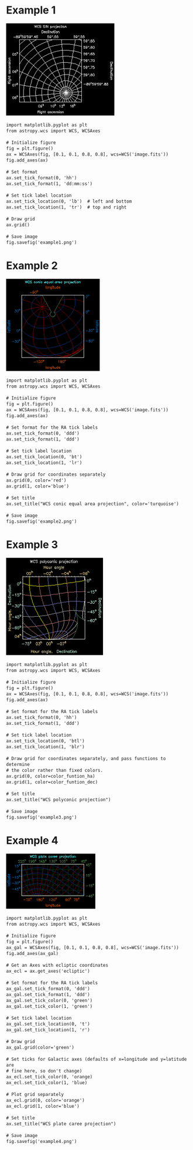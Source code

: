 Example 1
=========

![](wcs/pgsbox4.png)

    import matplotlib.pyplot as plt
    from astropy.wcs import WCS, WCSAxes

    # Initialize figure
    fig = plt.figure()
    ax = WCSAxes(fig, [0.1, 0.1, 0.8, 0.8], wcs=WCS('image.fits'))
    fig.add_axes(ax)

    # Set format
    ax.set_tick_format(0, 'hh')
    ax.set_tick_format(1, 'dd:mm:ss')

    # Set tick label location
    ax.set_tick_location(0, 'lb')  # left and bottom
    ax.set_tick_location(1, 'tr')  # top and right

    # Draw grid
    ax.grid()

    # Save image
    fig.savefig('example1.png')

Example 2
=========

![](wcs/pgsbox5.png)

    import matplotlib.pyplot as plt
    from astropy.wcs import WCS, WCSAxes

    # Initialize figure
    fig = plt.figure()
    ax = WCSAxes(fig, [0.1, 0.1, 0.8, 0.8], wcs=WCS('image.fits'))
    fig.add_axes(ax)

    # Set format for the RA tick labels
    ax.set_tick_format(0, 'ddd')
    ax.set_tick_format(1, 'ddd')

    # Set tick label location
    ax.set_tick_location(0, 'bt')
    ax.set_tick_location(1, 'lr')

    # Draw grid for coordinates separately
    ax.grid(0, color='red')
    ax.grid(1, color='blue')

    # Set title
    ax.set_title("WCS conic equal area projection", color='turquoise')

    # Save image
    fig.savefig('example2.png')

Example 3
=========

![](wcs/pgsbox6.png)

    import matplotlib.pyplot as plt
    from astropy.wcs import WCS, WCSAxes

    # Initialize figure
    fig = plt.figure()
    ax = WCSAxes(fig, [0.1, 0.1, 0.8, 0.8], wcs=WCS('image.fits'))
    fig.add_axes(ax)

    # Set format for the RA tick labels
    ax.set_tick_format(0, 'hh')
    ax.set_tick_format(1, 'ddd')

    # Set tick label location
    ax.set_tick_location(0, 'btl')
    ax.set_tick_location(1, 'blr')

    # Draw grid for coordinates separately, and pass functions to determine
    # the color rather than fixed colors.
    ax.grid(0, color=color_funtion_ha)
    ax.grid(1, color=color_funtion_dec)

    # Set title
    ax.set_title("WCS polyconic projection")

    # Save image
    fig.savefig('example3.png')

Example 4
=========

![](wcs/pgsbox7.png)


    import matplotlib.pyplot as plt
    from astropy.wcs import WCS, WCSAxes

    # Initialize figure
    fig = plt.figure()
    ax_gal = WCSAxes(fig, [0.1, 0.1, 0.8, 0.8], wcs=WCS('image.fits'))
    fig.add_axes(ax_gal)

    # Get an Axes with ecliptic coordinates
    ax_ecl = ax.get_axes('ecliptic')

    # Set format for the RA tick labels
    ax_gal.set_tick_format(0, 'ddd')
    ax_gal.set_tick_format(1, 'ddd')
    ax_gal.set_tick_color(0, 'green')
    ax_gal.set_tick_color(1, 'green')

    # Set tick label location
    ax_gal.set_tick_location(0, 't')
    ax_gal.set_tick_location(1, 'r')

    # Draw grid
    ax_gal.grid(color='green')

    # Set ticks for Galactic axes (defaults of x=longitude and y=latitude are
    # fine here, so don't change)
    ax_ecl.set_tick_color(0, 'orange)
    ax_ecl.set_tick_color(1, 'blue)

    # Plot grid separately
    ax_ecl.grid(0, color='orange')
    ax_ecl.grid(1, color='blue')

    # Set title
    ax.set_title("WCS plate caree projection")

    # Save image
    fig.savefig('example4.png')
